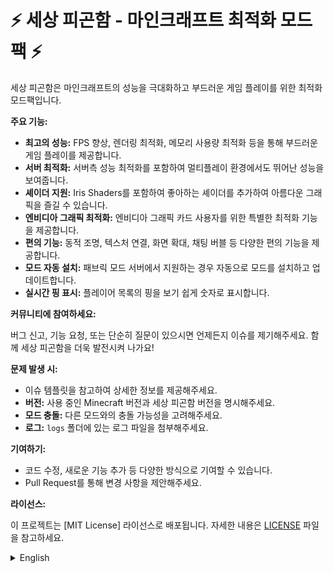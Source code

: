 # ⚡ 세상 피곤함 - 마인크래프트 최적화 모드팩 ⚡

세상 피곤함은 마인크래프트의 성능을 극대화하고 부드러운 게임 플레이를 위한 최적화 모드팩입니다. 

**주요 기능:**

* **최고의 성능:** FPS 향상, 렌더링 최적화, 메모리 사용량 최적화 등을 통해 부드러운 게임 플레이를 제공합니다.
* **서버 최적화:** 서버측 성능 최적화를 포함하여 멀티플레이 환경에서도 뛰어난 성능을 보여줍니다.
* **셰이더 지원:** Iris Shaders를 포함하여 좋아하는 셰이더를 추가하여 아름다운 그래픽을 즐길 수 있습니다.
* **엔비디아 그래픽 최적화:** 엔비디아 그래픽 카드 사용자를 위한 특별한 최적화 기능을 제공합니다.
* **편의 기능:** 동적 조명, 텍스처 연결, 화면 확대, 채팅 버블 등 다양한 편의 기능을 제공합니다.
* **모드 자동 설치:** 패브릭 모드 서버에서 지원하는 경우 자동으로 모드를 설치하고 업데이트합니다.
* **실시간 핑 표시:** 플레이어 목록의 핑을 보기 쉽게 숫자로 표시합니다.

**커뮤니티에 참여하세요:**

버그 신고, 기능 요청, 또는 단순히 질문이 있으시면 언제든지 이슈를 제기해주세요. 
함께 세상 피곤함을 더욱 발전시켜 나가요! 

**문제 발생 시:**

* 이슈 템플릿을 참고하여 상세한 정보를 제공해주세요.
* **버전:** 사용 중인 Minecraft 버전과 세상 피곤함 버전을 명시해주세요.
* **모드 충돌:** 다른 모드와의 충돌 가능성을 고려해주세요.
* **로그:** `logs` 폴더에 있는 로그 파일을 첨부해주세요.

**기여하기:**

* 코드 수정, 새로운 기능 추가 등 다양한 방식으로 기여할 수 있습니다.
* Pull Request를 통해 변경 사항을 제안해주세요.

**라이선스:**

이 프로젝트는 [MIT License] 라이선스로 배포됩니다. 자세한 내용은 [LICENSE](LICENSE) 파일을 참고하세요.

<details>
  <summary>English</summary>
  
# ⚡ So Tired - Minecraft Optimization Modpack ⚡

So Tired is an optimization modpack designed to maximize Minecraft performance and provide a smooth gameplay experience.

**Key Features:**

* **Ultimate Performance:** Offers smooth gameplay with FPS boosts, optimized rendering, and reduced memory usage.
* **Server Optimization:** It also delivers excellent performance in multiplayer environments, including server-side performance optimization.
* **Shader Support:** Supports Iris Shaders, allowing you to enjoy beautiful graphics by adding your favorite shaders.
* **NVIDIA Optimization:** Offers special optimizations for NVIDIA graphics card users.
* **Convenience Features:** It offers various convenient features such as dynamic lighting, texture linking, screen zoom, and chat bubbles.
* **Automatic Mod Installation:** Automatically installs and updates mods if supported by your Fabric Mod server.
* **Real-time Ping Display:** Displays network status in real-time for stable multiplayer gameplay.

**Join the Community:**

Feel free to create an issue to report bugs, request features, or ask questions. Let's improve So Tired together!

**When Encountering Issues:**

* Refer to the issue template and provide detailed information.
* **Version:** Specify your Minecraft version and So Tired version.
* **Mod Conflicts:** Consider potential conflicts with other mods.
* **Logs:** Attach the log files from the `logs` folder.

**Contributing:**

* Contribute in various ways, such as fixing code or adding new features.
* Submit a Pull Request to propose changes.

**License:**

This project is distributed under the [MIT License] license. See the [LICENSE](LICENSE) file for details.

</details>
